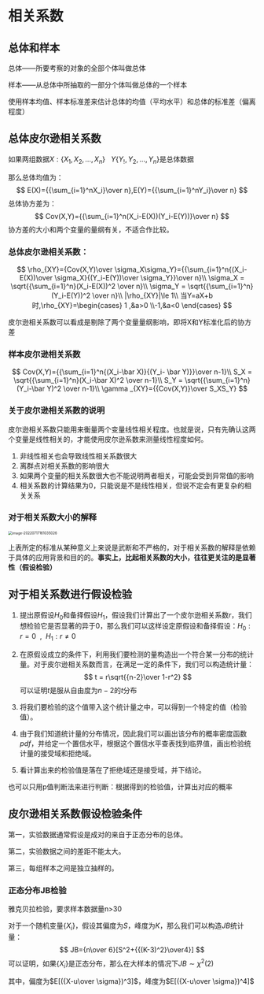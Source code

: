 # 相关系数

## 总体和样本

总体——所要考察的对象的全部个体叫做总体

样本——从总体中所抽取的一部分个体叫做总体的一个样本

使用样本均值、样本标准差来估计总体的均值（平均水平）和总体的标准差（偏离程度）

## 总体皮尔逊相关系数

如果两组数据$X:\{X_1,X_2,\dots,X_n\}\ \ \ Y\{Y_!,Y_2,\dots,Y_n\}$是总体数据

那么总体均值为：
$$
E(X)={{\sum_{i=1}^nX_i}\over n},E(Y)={{\sum_{i=1}^nY_i}\over n}
$$
总体协方差为：
$$
Cov(X,Y)={{\sum_{i=1}^n(X_i-E(X))(Y_i-E(Y))}\over n}
$$
协方差的大小和两个变量的量纲有关，不适合作比较。

### 总体皮尔逊相关系数：

$$
\rho_{XY}={Cov(X,Y)\over \sigma_X\sigma_Y}={{\sum_{i=1}^n{(X_i-E(X))\over \sigma_X}{(Y_i-E(Y))\over \sigma_Y}}\over n}\\
\sigma_X = \sqrt{{\sum_{i=1}^n}(X_i-E(X))^2 \over n}\\
\sigma_Y = \sqrt{{\sum_{i=1}^n}(Y_i-E(Y))^2 \over n}\\
|\rho_{XY}|\le 1\\
当Y=aX+b时,\rho_{XY}=\begin{cases} 1 ,&a>0 \\-1,&a<0 \end{cases}
$$

皮尔逊相关系数可以看成是剔除了两个变量量纲影响，即将X和Y标准化后的协方差

### 样本皮尔逊相关系数

$$
Cov(X,Y)={{\sum_{i=1}^n{(X_i-\bar X)}{(Y_i- \bar Y)}}\over n-1}\\
S_X = \sqrt{{\sum_{i=1}^n}(X_i-\bar X)^2 \over n-1}\\
S_Y = \sqrt{{\sum_{i=1}^n}(Y_i-\bar Y)^2 \over n-1}\\
\gamma _{XY}={{Cov(X,Y)}\over S_XS_Y}
$$

### 关于皮尔逊相关系数的说明

皮尔逊相关系数只能用来衡量两个变量线性相关程度。也就是说，只有先确认这两个变量是线性相关的，才能使用皮尔逊系数来测量线性程度如何。

1. 非线性相关也会导致线性相关系数很大
2. 离群点对相关系数的影响很大
3. 如果两个变量的相关系数很大也不能说明两者相关，可能会受到异常值的影响
4. 相关系数的计算结果为0，只能说是不是线性相关，但说不定会有更复杂的相关关系

### 对于相关系数大小的解释

<img src="D:\typora-pic\相关系数\image-20220717161035026.png" alt="image-20220717161035026" style="zoom:50%;" />

上表所定的标准从某种意义上来说是武断和不严格的，对于相关系数的解释是依赖于具体的应用背景和目的的。**事实上，比起相关系数的大小，往往更关注的是显著性（假设检验）**

## 对于相关系数进行假设检验

1. 提出原假设$H_0$和备择假设$H_1$，假设我们计算出了一个皮尔逊相关系数$r$，我们想检验它是否显著的异于0，那么我们可以这样设定原假设和备择假设：$H_0:r=0\ \ ,\ \ H_1:r\ne 0$

2. 在原假设成立的条件下，利用我们要检测的量构造出一个符合某一分布的统计量。对于皮尔逊相关系数而言，在满足一定的条件下，我们可以构造统计量：
	$$
	t = r\sqrt{{n-2}\over 1-r^2}
	$$
	可以证明$t$是服从自由度为$n-2$的$t$分布

3. 将我们要检验的这个值带入这个统计量之中，可以得到一个特定的值（检验值）。

4. 由于我们知道统计量的分布情况，因此我们可以画出该分布的概率密度函数$pdf$，并给定一个置信水平，根据这个置信水平查表找到临界值，画出检验统计量的接受域和拒绝域。

5. 看计算出来的检验值是落在了拒绝域还是接受域，并下结论。

也可以只用p值判断法来进行判断：根据得到的检验值，计算出对应的概率

## 皮尔逊相关系数假设检验条件

第一，实验数据通常假设是成对的来自于正态分布的总体。

第二，实验数据之间的差距不能太大。

第三，每组样本之间是独立抽样的。

### 正态分布JB检验

雅克贝拉检验，要求样本数据量n>30

对于一个随机变量$\{X_i\}$，假设其偏度为$S$，峰度为$K$，那么我们可以构造$JB$统计量：
$$
JB={n\over 6}[S^2+{{(K-3)^2}\over4}]
$$
可以证明，如果$\{X_i\}$是正态分布，那么在大样本的情况下$JB \sim\chi^2(2)$

其中，偏度为$E[({X-u\over \sigma})^3]$，峰度为$E[({X-u\over \sigma})^4]$